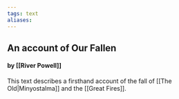 ```yaml
---
tags: text
aliases:
---
```


## An account of Our Fallen
#### by [[River Powell]]

This text describes a firsthand account of the fall of [[The Old|Minyostalma]] and the [[Great Fires]].